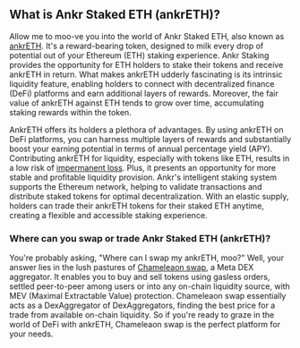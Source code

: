 <h2>What is Ankr Staked ETH (ankrETH)?</h2>

<p>Allow me to moo-ve you into the world of Ankr Staked ETH, also known as <a href="https://www.ankr.com/" rel="nofollow noreferrer noopener" target="_blank">ankrETH</a>. It's a reward-bearing token, designed to milk every drop of potential out of your Ethereum (ETH) staking experience. Ankr Staking provides the opportunity for ETH holders to stake their tokens and receive ankrETH in return. What makes ankrETH udderly fascinating is its intrinsic liquidity feature, enabling holders to connect with decentralized finance (DeFi) platforms and earn additional layers of rewards. Moreover, the fair value of ankrETH against ETH tends to grow over time, accumulating staking rewards within the token.</p>

<p>AnkrETH offers its holders a plethora of advantages. By using ankrETH on DeFi platforms, you can harness multiple layers of rewards and substantially boost your earning potential in terms of annual percentage yield (APY). Contributing ankrETH for liquidity, especially with tokens like ETH, results in a low risk of <a href="https://iq.wiki/wiki/impermanent-loss" rel="nofollow noreferrer noopener" target="_blank">impermanent loss</a>. Plus, it presents an opportunity for more stable and profitable liquidity provision. Ankr's intelligent staking system supports the Ethereum network, helping to validate transactions and distribute staked tokens for optimal decentralization. With an elastic supply, holders can trade their ankrETH tokens for their staked ETH anytime, creating a flexible and accessible staking experience.</p>

<h3>Where can you swap or trade Ankr Staked ETH (ankrETH)?</h3>

<p>You're probably asking, "Where can I swap my ankrETH, moo?" Well, your answer lies in the lush pastures of <a href="https://chameleon.exchange/" rel="noopener" target="_blank">Chameleaon swap</a>, a Meta DEX aggregator. It enables you to buy and sell tokens using gasless orders, settled peer-to-peer among users or into any on-chain liquidity source, with MEV (Maximal Extractable Value) protection. Chameleaon swap essentially acts as a DexAggregator of DexAggregators, finding the best price for a trade from available on-chain liquidity. So if you're ready to graze in the world of DeFi with ankrETH, Chameleaon swap is the perfect platform for your needs.</p>
